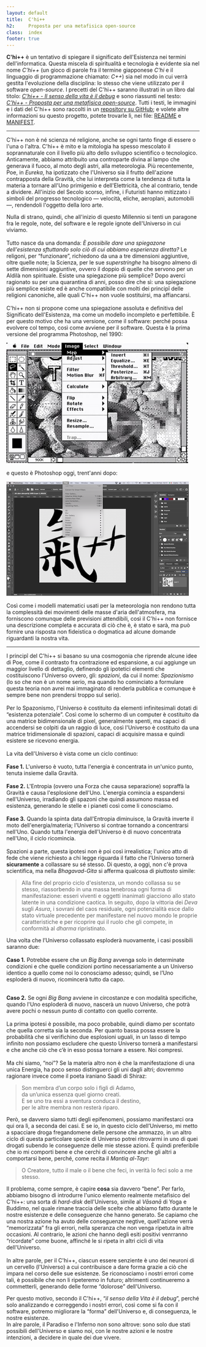 ```yaml
---
layout: default
title:  C'hi++
h2:     Proposta per una metafisica open-source
class:  index
footer: true
---
```


<b>C'hi++</b> è un tentativo di spiegare il significato dell'Esistenza nei termini dell'informatica.
Questa miscela di spiritualità e tecnologia è evidente sia nel nome <i>C'hi++</i> (un gioco di parole fra il termine giapponese <i>C'hi</i> e il linguaggio di programmazione chiamato: <i>C++</i>) sia nel modo in cui verrà gestita l'evoluzione della disciplina: lo stesso che viene utilizzato per il software <i>open-source</i>.
I precetti del C'hi++ saranno illustrati in un libro dal titolo:
[<i>C'hi++ - Il senso della vita è il debug</i>](/man/)
e sono riassunti nel testo:
[<i>C'hi++ - Proposta per una metafisica open-source</i>](/proposta/).
Tutti i testi, le immagini e i dati del C'hi++ sono raccolti in un
<a  title="Va' al progetto su GitHub"
    target="github"
    href="https://github.com/chi-plus-plus/chi-plus-plus">
    repository su GitHub</a>; e volete altre informazioni su questo progetto, potete trovarle lì, nei file:
<a href="https://github.com/chi-plus-plus/chi-plus-plus" target="github">README</a> e
<a href="https://github.com/chi-plus-plus/chi-plus-plus/blob/master/MANIFEST.md" target="github">MANIFEST</a>.

---

C'hi++ non è né scienza né religione, anche se ogni tanto finge di essere o l'una o l'altra.
C'hi++ è mito e la mitologia ha spesso mescolato il soprannaturale con il livello più alto dello sviluppo scientifico o tecnologico.
Anticamente, abbiamo attribuito una controparte divina al lampo
che generava il fuoco, al moto degli astri, alla meteorologia.
Più recentemente, Poe, in <i>Eureka</i>, ha ipotizzato che l'Universo sia
il frutto dell'azione contrapposta della Gravità, che lui interpreta
come la tendenza di tutta la materia a tornare all'Uno primigenio e
dell'Elettricità, che al contrario, tende a dividere.
All'inizio del Secolo scorso, infine, i Futuristi hanno mitizzato i simboli
del progresso tecnologico &mdash; velocità, eliche, aeroplani, automobili &mdash;, rendendoli l'oggetto della loro arte.
<!-- @todo: aggiungere nota sulla scienza -->
Nulla di strano, quindi, che all'inizio di questo Millennio
si tenti un paragone fra le regole, note, del software
e le regole ignote dell'Universo in cui viviamo.<br />
<br />
Tutto nasce da una domanda: <i>È possibile dare una spiegazone
dell'esistenza sftuttando solo ciò di cui abbiamo esperienza diretta?</i>
Le religoni, per “funzionare”, richiedono da una a tre
dimensioni aggiuntive, oltre quelle note; la Scienza, per le sue
<i>superstringhe</i> ha bisogno almeno di sette dimensioni aggiuntive,
ovvero il doppio di quelle che servono per un Aldilà non spirituale.
Esiste una spiegazione più semplice?
Dopo averci ragionato su per una quarantina di
anni, posso dire che sì: una spiegazione più semplice esiste ed è anche
compatibile con molti dei princip&icirc; delle religioni canoniche,
alle quali C'hi++ non vuole sostituirsi, ma affiancarsi. <br />
<br />
C'hi++ non si propone come una spiegazione assoluta e definitiva del
Significato dell'Esistenza, ma come un modello incompleto e perfettibile.
È per questo motivo che ha una versione, come il software: perché possa
evolvere col tempo, così come avviene per il software.
Questa è la prima versione del programma Photoshop, nel 1990:
<p class="immagine"><img src="assets/img/photoshop-v1.jpg"></p>
e questo è Photoshop oggi, trent'anni dopo:
<p class="immagine"><img src="assets/img/photoshop-2020.png"></p>
Così come i modelli matematici usati per la meteorologia non
rendono tutta la complessità dei movimenti delle masse d'aria dell'atmosfera,
ma forniscono comunque delle previsioni attendibili,
così il C'hi++ non fornisce una descrizione completa e accurata di ciò che
è, è stato e sarà, ma può fornire una risposta non fideistica o
dogmatica ad alcune domande riguardanti la nostra vita.

---

I princip&icirc; del C'hi++ si basano su una cosmogonia che riprende
alcune idee di Poe, come il contrasto fra contrazione ed espansione,
a cui aggiunge
un maggior livello di dettaglio, definendo gli ipotetici elementi che
costituiscono l'Universo ovvero, gli: <i>spazioni</i>, da cui il
nome: <i>Spazionismo</i> (lo so che non è un nome serio, ma quando ho cominciato a formulare questa teoria non avrei mai immaginato di renderla pubblica e comunque è sempre bene non prendersi troppo sul serio).<br />
<br />
Per lo Spazonismo, l'Universo è costituito da elementi infinitesimali
dotati di “esistenza potenziale”.
Così come lo schermo di un computer è costituito da una matrice
bidimensionale di pixel, generalmente spenti, ma capaci di accendersi
se colpiti da un raggio di luce, così l'Universo è costituito da una matrice
tridimensionale di spazioni, capaci di acquisire massa e quindi esistere
se ricevono energia.<br />
<br />
La vita dell'Universo è vista come un ciclo continuo:<br />
<br />
<b>Fase 1.</b> L'universo è vuoto, tutta l'energia è concentrata in
un'unico punto, tenuta insieme dalla Gravità.<br />
<br />
<b>Fase 2.</b> L'Entropia (ovvero una Forza che causa separazione)
sopraffà la Gravità e causa l'esplosione dell'Uno.
L'energia comincia a espandersi nell'Universo, irradiando gli spazoni
che quindi assumono massa ed esistenza, generando le stelle e i pianeti
così come li conosciamo.<br />
<br />
<b>Fase 3.</b> Quando la spinta data dall'Entropia diminuisce, la
Gravità inverte il moto dell'energia/materia; l'Universo si contrae
tornando a concentrarsi nell'Uno.
Quando tutta l'energia dell'Universo è di nuovo concentrata nell'Uno,
il ciclo ricomincia.<br />
<br />
Spazioni a parte, questa ipotesi non è poi così irrealistica; l'unico
atto di fede che viene richiesto a chi legge riguarda il fatto che l'Universo
tornerà <b>sicuramente</b> a collassare su sé stesso.
Di questo, a oggi, non c'è prova scientifica, ma nella <i>Bhagavad-Gita</i>
si afferma qualcosa di piuttosto simile:

<blockquote>
    Alla fine del proprio ciclo d'esistenza, un mondo collassa su se stesso,
    riassorbendo in una massa tenebrosa ogni forma di manifestazione: esseri
    viventi e oggetti inanimati giacciono allo stato latente in una condizione
    caotica. In seguito, dopo la vittoria dei <i>Deva</i> sugli <i>Asura</i>,
    i sovrani del caos residuale, ogni potenzialità esce dallo stato virtuale
    precedente per manifestare nel nuovo mondo le proprie caratteristiche e
    per ricoprire qui il ruolo che gli compete, in conformità al <i>dharma</i>
    ripristinato.
</blockquote>

Una volta che l’Universo collassato esploderà nuovamente, i casi possibili
saranno due:<br />
<br />
<b>Caso 1.</b> Potrebbe essere che un <i>Big Bang</i> avvenga solo in determinate condizioni e che quelle condizioni portino necessariamente a un Universo identico a quello come noi lo conosciamo adesso; quindi, se l’Uno esploderà di nuovo, ricomincerà tutto da capo.<br />
<!-- todo: aggiungere nota su processo 68 -->
<br />
<b>Caso 2.</b> Se ogni <i>Big Bang</i> avviene in circostanze e con modalità specifiche, quando l'Uno esploderà di nuovo, nascerà un nuovo Universo, che potrà avere pochi o nessun punto di contatto con quello corrente.<br />
<br />
La prima ipotesi è possibile, ma poco probabile, quindi diamo per scontato
che quella corretta sia la seconda.
Per quanto bassa possa essere la probabilità che si verifichino due esplosioni
uguali, in un lasso di tempo infinito non possiamo escludere che questo Universo
tornerà a manifestarsi e che anche ciò che c’è in esso possa tornare a essere.
Noi compresi.<br />
<br />
Ma chi siamo, “noi”? Se la materia altro non è che la manifestazione di una
unica Energia, ha poco senso distinguerci gli uni dagli altri; dovremmo
ragionare invece come il poeta iraniano Saadi di Shiraz:

<blockquote>
    Son membra d’un corpo solo i figli di Adamo,<br />
    da un’unica essenza quel giorno creati.<br />
    E se uno tra essi a sventura conduca il destino,<br />
    per le altre membra non resterà riparo.<br />
</blockquote>

Però, se davvero siamo tutti degli epifenomeni, possiamo
manifestarci ora qui ora lì, a seconda dei casi. E se io, in questo
ciclo dell’Universo, mi metto a spacciare droga fregandomene delle
persone che ammazzo, in un altro ciclo di questa particolare specie
di Universo potrei ritrovarmi in uno di quei drogati subendo le
conseguenze delle mie stesse azioni. È quindi preferibile che io mi
comporti bene e che cerchi di convincere anche gli altri a
comportarsi bene, perché, come recita il <i>Mantiq al-Tayr</i>:<br />

<blockquote>
    O Creatore, tutto il male o il bene che feci, in verità lo feci solo a me stesso.
</blockquote>

Il problema, come sempre, è capire <b>cosa</b> sia davvero “bene”.
Per farlo, abbiamo bisogno di introdurre l'unico elemento realmente
metafisico del C'hi++:
una sorta di <i>hard-disk</i> dell'Universo, simile al <i>Vāsanā</i>
di Yoga e Buddimo, nel quale rimane traccia delle scelte che abbiamo
fatto durante le nostre esistenze e delle conseguenze che hanno generato.
Se capiamo che una nostra azione ha avuto delle conseguenze negtive,
quell'azione verrà “memorizzata” fra gli errori, nella speranza che
non venga ripetuta in altre occasioni.
Al contrario, le azioni che hanno degli esiti positivi venrranno
“ricordate” come buone, affinché le si ripeta in altri cicli di
vita dell'Universo.<br />
<br />
In altre parole, per il C'hi++, ciascun essere senziente è uno dei neuroni
di un cervello (l'Universo) a cui contribuisce a dare forma grazie a
ciò che impara nel corso delle sue esistenze.
Se riconosciamo i nostri errori come tali, è possibile che non li
ripeteremo in futuro; altrimenti continueremo a commetterli, generando
delle forme “dolorose” dell'Universo.<br />

Per questo motivo, secondo il C'hi++, “<i>il senso della Vita è il debug</i>”,
perché solo analizzando e correggendo i nostri errori, così come si fa
con il software, potremo migliorare la “forma” dell'Universo e, di
conseguenza, le nostre esistenze.<br />
In alre parole, il Paradiso e l'Inferno non sono altrove: sono solo due
stati possibili dell'Universo e siamo noi, con le nostre azioni e le
nostre intenzioni, a decidere in quale dei due vivere.
